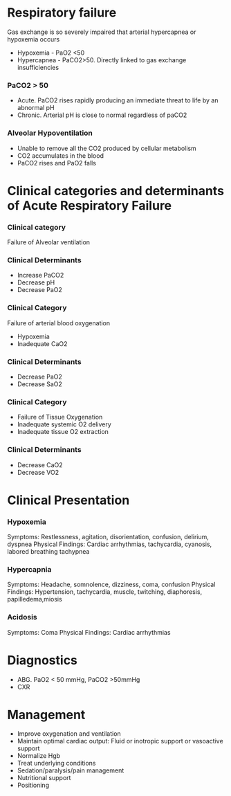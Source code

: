 # Respiratory failure 

Gas exchange is so severely impaired that arterial hypercapnea or hypoxemia occurs
* Hypoxemia - PaO2 <50
* Hypercapnea - PaCO2>50. Directly linked to gas exchange insufficiencies

### PaCO2 > 50
* Acute. PaCO2 rises rapidly producing an immediate threat to life by an abnormal pH
* Chronic. Arterial pH is close to normal regardless of paCO2

### Alveolar Hypoventilation
* Unable to remove all the CO2 produced by cellular metabolism
* CO2 accumulates in the blood
* PaCO2 rises and PaO2 falls

# Clinical categories and determinants of Acute Respiratory Failure

### Clinical category 
Failure of Alveolar ventilation

### Clinical Determinants
*  Increase PaCO2
*  Decrease pH
*  Decrease PaO2

### Clinical Category 
Failure of arterial blood oxygenation
* Hypoxemia
* Inadequate CaO2

### Clinical Determinants
* Decrease PaO2
* Decrease SaO2

### Clinical Category
* Failure of Tissue Oxygenation
* Inadequate systemic O2 delivery
* Inadequate tissue O2 extraction

### Clinical Determinants
* Decrease CaO2
* Decrease VO2

# Clinical Presentation

### Hypoxemia
Symptoms: Restlessness, agitation, disorientation, confusion, delirium, dyspnea
Physical Findings: Cardiac arrhythmias, tachycardia, cyanosis, labored breathing tachypnea

### Hypercapnia
Symptoms: Headache, somnolence, dizziness, coma, confusion
Physical Findings: Hypertension, tachycardia, muscle, twitching, diaphoresis, papilledema,miosis

### Acidosis
Symptoms: Coma
Physical Findings: Cardiac arrhythmias

# Diagnostics
* ABG. PaO2 < 50 mmHg, PaCO2 >50mmHg
* CXR

# Management 
* Improve oxygenation and ventilation
* Maintain optimal cardiac output: Fluid or inotropic support or vasoactive support
* Normalize Hgb
* Treat underlying conditions
* Sedation/paralysis/pain management
* Nutritional support
* Positioning